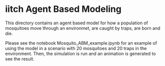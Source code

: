 # iitch Agent Based Modeling

This directory contains an agent based model for how a population of mosquitoes move through an environmet, are caught by traps, are born and die.

Please see the notebook Mosquito_ABM_example.ipynb for an example of using the model in a scenario with 20 mosquitoes and 20 traps in the environment. Then, the simulation is run and an animation is generated to see the result.
